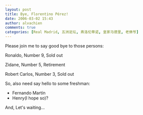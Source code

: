 ```yaml
---
layout: post
title: Bye, Florentino Pérez!
date: 2006-03-02 15:43
author: alvachien
comments: true
categories: [Real Madrid, 五洲足坛, 弗洛伦蒂诺, 皇家马德里, 老佛爷]
---
```

Please join me to say good bye to those persons:

Ronaldo, Number 9, Sold out

Zidane, Number 5, Retirement

Robert Carlos, Number 3, Sold out

 
So, also need say hello to some freshman:
- Fernando Martín
- Henry(I hope so)? 
 
And, Let's waiting...
